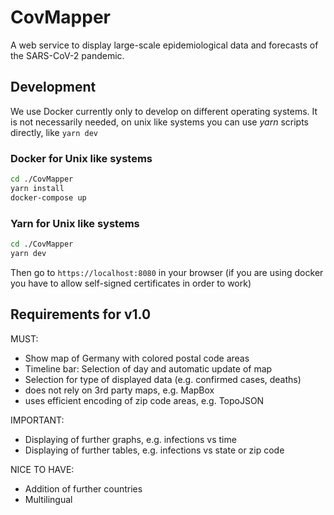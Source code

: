 # CovMapper

A web service to display large-scale epidemiological data and forecasts of the SARS-CoV-2 pandemic.

## Development

We use Docker currently only to develop on different operating systems.
It is not necessarily needed, on unix like systems you can use _yarn_ scripts directly, like `yarn dev`

### Docker for Unix like systems

```bash
cd ./CovMapper
yarn install
docker-compose up
```

### Yarn for Unix like systems

```bash
cd ./CovMapper
yarn dev
```

Then go to `https://localhost:8080` in your browser (if you are using docker you have to allow self-signed certificates in order to work)

## Requirements for v1.0

MUST:

- Show map of Germany with colored postal code areas
- Timeline bar: Selection of day and automatic update of map
- Selection for type of displayed data (e.g. confirmed cases, deaths)
- does not rely on 3rd party maps, e.g. MapBox
- uses efficient encoding of zip code areas, e.g. TopoJSON

IMPORTANT:

- Displaying of further graphs, e.g. infections vs time
- Displaying of further tables, e.g. infections vs state or zip code

NICE TO HAVE:

- Addition of further countries
- Multilingual

